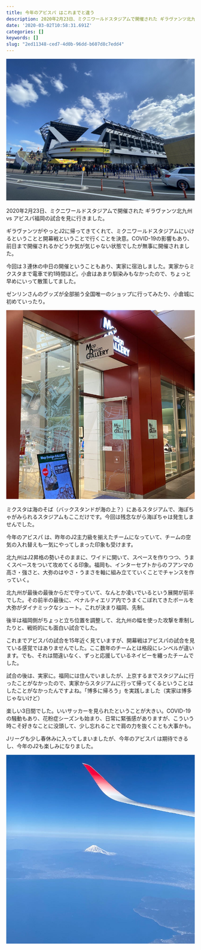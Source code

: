 ```yaml
---
title: 今年のアビスパ はこれまでと違う
description: 2020年2月23日、ミクニワールドスタジアムで開催された ギラヴァンツ北九州 vs アビスパ福岡の試合を見に行きました。
date: '2020-03-02T10:58:31.691Z'
categories: []
keywords: []
slug: "2ed11348-ced7-4d0b-96dd-b607d8c7edd4"
---
```

![](1__9kuIwzWm4NtLY0W781cf__g.png)

2020年2月23日、ミクニワールドスタジアムで開催された ギラヴァンツ北九州 vs アビスパ福岡の試合を見に行きました。

ギラヴァンツがやっとJ2に帰ってきてくれて、ミクニワールドスタジアムにいけるということと開幕戦ということで行くことを決意。COVID-19の影響もあり、前日まで開催されるかどうか気が気じゃない状態でしたが無事に開催されました。

今回は３連休の中日の開催ということもあり、実家に宿泊しました。実家からミクスタまで電車で約1時間ほど。小倉はあまり馴染みもなかったので、ちょっと早めにいって散策してました。

ゼンリンさんのグッズが全部揃う全国唯一のショップに行ってみたり、小倉城に初めていったり。

![](1__0ZVAgyHAzlJfRbxzrxswsw.jpeg)

ミクスタは海のそば（バックスタンドが海の上？）にあるスタジアムで、海ぽちゃがみられるスタジアムもここだけです。今回は残念ながら海ぽちゃは発生しませんでした。

今年のアビスパ は、昨年のJ2主力級を揃えたチームになっていて、チームの空気の入れ替えも一気にやってしまった印象も受けます。

北九州はJ2昇格の勢いそのままに、ワイドに開いて、スペースを作りつつ、うまくスペースをついて攻めてくる印象。福岡も、インターセプトからのフアンマの高さ・強さと、大弥のはやさ・うまさを軸に組み立てていくことでチャンスを作っていく。

北九州が最後の最後からだで守っていて、なんとか凌いでいるという展開が前半でした。その前半の最後に、ペナルティエリア内でうまくこぼれてきたボールを大弥がダイナミックなシュート。これが決まり福岡、先制。

後半は福岡側がちょっと立ち位置を調整して、北九州の幅を使った攻撃を牽制したりと、戦術的にも面白い試合でした。

これまでアビスパの試合を15年近く見ていますが、開幕戦はアビスパの試合を見ている感覚ではありませんでした。ここ数年のチームとは格段にレンベルが違います。でも、それは間違いなく、ずっと応援しているネイビーを纏ったチームでした。

試合の後は、実家に。福岡には住んでいましたが、上京するまでスタジアムに行ったことがなかったので、実家からスタジアムに行って帰ってくるということはしたことがなかったんですよね。「博多に帰ろう」を実践しました（実家は博多じゃないけど）

楽しい3日間でした。いいサッカーを見られたということが大きい。COVID-19の騒動もあり、花粉症シーズンも始まり、日常に緊張感がありますが、こういう時こそ好きなことに没頭して、少し忘れることで肩の力を抜くことも大事かも。

Jリーグも少し春休みに入ってしまいましたが、今年のアビスパ は期待できるし、今年のJ2も楽しみになりました。

![](1__dtdhihs4juUortgMyU68__Q.jpeg)